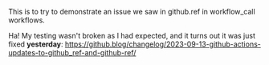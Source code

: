 This is to try to demonstrate an issue we saw in github.ref in
workflow_call workflows.

Ha! My testing wasn't broken as I had expected, and it turns out it
was just fixed **yesterday**: https://github.blog/changelog/2023-09-13-github-actions-updates-to-github_ref-and-github-ref/

